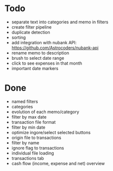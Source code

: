 # Todo

- separate text into categories and memo in filters
- create filter pipeline
- duplicate detection
- sorting
- add integration with nubank API: https://github.com/Astrocoders/nubank-api
- rename memo to description
- brush to select date range
- click to see expenses in that month
- important date markers

# Done

- named filters
- categories
- evolution of each memo/category
- filter by max date
- transaction file format
- filter by min date
- optimize ingore/select selected buttons
- origin file to transactions
- filter by name
- ignore flag to transactions
- individual file loading
- transactions tab
- cash flow (income, expense and net) overview